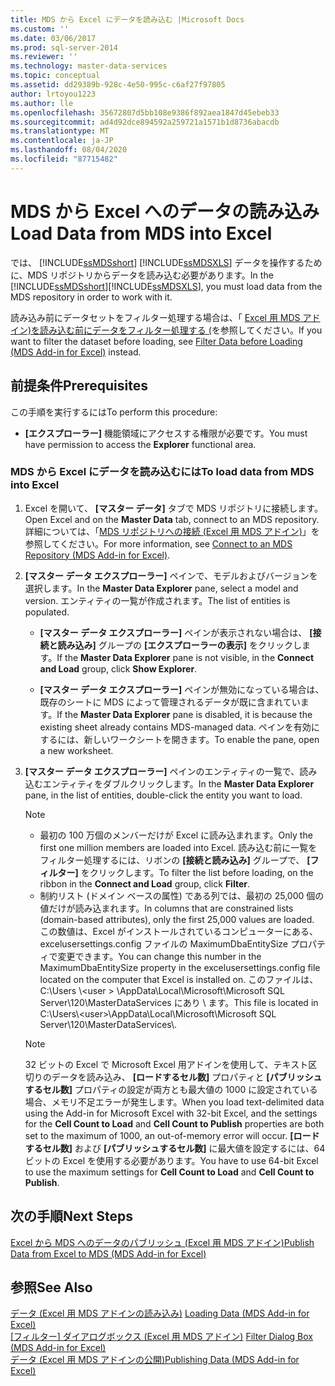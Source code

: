```yaml
---
title: MDS から Excel にデータを読み込む |Microsoft Docs
ms.custom: ''
ms.date: 03/06/2017
ms.prod: sql-server-2014
ms.reviewer: ''
ms.technology: master-data-services
ms.topic: conceptual
ms.assetid: dd29389b-928c-4e50-995c-c6af27f97805
author: lrtoyou1223
ms.author: lle
ms.openlocfilehash: 35672807d5bb108e9386f892aea1847d45ebeb33
ms.sourcegitcommit: ad4d92dce894592a259721a1571b1d8736abacdb
ms.translationtype: MT
ms.contentlocale: ja-JP
ms.lasthandoff: 08/04/2020
ms.locfileid: "87715482"
---
```

# <a name="load-data-from-mds-into-excel"></a><span data-ttu-id="6234f-102">MDS から Excel へのデータの読み込み</span><span class="sxs-lookup"><span data-stu-id="6234f-102">Load Data from MDS into Excel</span></span>
  <span data-ttu-id="6234f-103">では、 [!INCLUDE[ssMDSshort](../../includes/ssmdsshort-md.md)] [!INCLUDE[ssMDSXLS](../../includes/ssmdsxls-md.md)] データを操作するために、MDS リポジトリからデータを読み込む必要があります。</span><span class="sxs-lookup"><span data-stu-id="6234f-103">In the [!INCLUDE[ssMDSshort](../../includes/ssmdsshort-md.md)][!INCLUDE[ssMDSXLS](../../includes/ssmdsxls-md.md)], you must load data from the MDS repository in order to work with it.</span></span>  
  
 <span data-ttu-id="6234f-104">読み込み前にデータセットをフィルター処理する場合は、「 [Excel 用 MDS アドイン&#41;を読み込む前にデータをフィルター処理する &#40;](filter-data-before-exporting-mds-add-in-for-excel.md)を参照してください。</span><span class="sxs-lookup"><span data-stu-id="6234f-104">If you want to filter the dataset before loading, see [Filter Data before Loading &#40;MDS Add-in for Excel&#41;](filter-data-before-exporting-mds-add-in-for-excel.md) instead.</span></span>  
  
## <a name="prerequisites"></a><span data-ttu-id="6234f-105">前提条件</span><span class="sxs-lookup"><span data-stu-id="6234f-105">Prerequisites</span></span>  
 <span data-ttu-id="6234f-106">この手順を実行するには</span><span class="sxs-lookup"><span data-stu-id="6234f-106">To perform this procedure:</span></span>  
  
-   <span data-ttu-id="6234f-107">**[エクスプローラー]** 機能領域にアクセスする権限が必要です。</span><span class="sxs-lookup"><span data-stu-id="6234f-107">You must have permission to access the **Explorer** functional area.</span></span>  
  
### <a name="to-load-data-from-mds-into-excel"></a><span data-ttu-id="6234f-108">MDS から Excel にデータを読み込むには</span><span class="sxs-lookup"><span data-stu-id="6234f-108">To load data from MDS into Excel</span></span>  
  
1.  <span data-ttu-id="6234f-109">Excel を開いて、 **[マスター データ]** タブで MDS リポジトリに接続します。</span><span class="sxs-lookup"><span data-stu-id="6234f-109">Open Excel and on the **Master Data** tab, connect to an MDS repository.</span></span> <span data-ttu-id="6234f-110">詳細については、「[MDS リポジトリへの接続 (Excel 用 MDS アドイン)](connect-to-an-mds-repository-mds-add-in-for-excel.md)」を参照してください。</span><span class="sxs-lookup"><span data-stu-id="6234f-110">For more information, see [Connect to an MDS Repository &#40;MDS Add-in for Excel&#41;](connect-to-an-mds-repository-mds-add-in-for-excel.md).</span></span>  
  
2.  <span data-ttu-id="6234f-111">**[マスター データ エクスプローラー]** ペインで、モデルおよびバージョンを選択します。</span><span class="sxs-lookup"><span data-stu-id="6234f-111">In the **Master Data Explorer** pane, select a model and version.</span></span> <span data-ttu-id="6234f-112">エンティティの一覧が作成されます。</span><span class="sxs-lookup"><span data-stu-id="6234f-112">The list of entities is populated.</span></span>  
  
    -   <span data-ttu-id="6234f-113">**[マスター データ エクスプローラー]** ペインが表示されない場合は、 **[接続と読み込み]** グループの **[エクスプローラーの表示]** をクリックします。</span><span class="sxs-lookup"><span data-stu-id="6234f-113">If the **Master Data Explorer** pane is not visible, in the **Connect and Load** group, click **Show Explorer**.</span></span>  
  
    -   <span data-ttu-id="6234f-114">**[マスター データ エクスプローラー]** ペインが無効になっている場合は、既存のシートに MDS によって管理されるデータが既に含まれています。</span><span class="sxs-lookup"><span data-stu-id="6234f-114">If the **Master Data Explorer** pane is disabled, it is because the existing sheet already contains MDS-managed data.</span></span> <span data-ttu-id="6234f-115">ペインを有効にするには、新しいワークシートを開きます。</span><span class="sxs-lookup"><span data-stu-id="6234f-115">To enable the pane, open a new worksheet.</span></span>  
  
3.  <span data-ttu-id="6234f-116">**[マスター データ エクスプローラー]** ペインのエンティティの一覧で、読み込むエンティティをダブルクリックします。</span><span class="sxs-lookup"><span data-stu-id="6234f-116">In the **Master Data Explorer** pane, in the list of entities, double-click the entity you want to load.</span></span>  
  
    > [!NOTE]  
    >  -   <span data-ttu-id="6234f-117">最初の 100 万個のメンバーだけが Excel に読み込まれます。</span><span class="sxs-lookup"><span data-stu-id="6234f-117">Only the first one million members are loaded into Excel.</span></span> <span data-ttu-id="6234f-118">読み込む前に一覧をフィルター処理するには、リボンの **[接続と読み込み]** グループで、 **[フィルター]** をクリックします。</span><span class="sxs-lookup"><span data-stu-id="6234f-118">To filter the list before loading, on the ribbon in the **Connect and Load** group, click **Filter**.</span></span>  
    > -   <span data-ttu-id="6234f-119">制約リスト (ドメイン ベースの属性) である列では、最初の 25,000 個の値だけが読み込まれます。</span><span class="sxs-lookup"><span data-stu-id="6234f-119">In columns that are constrained lists (domain-based attributes), only the first 25,000 values are loaded.</span></span> <span data-ttu-id="6234f-120">この数値は、Excel がインストールされているコンピューターにある、excelusersettings.config ファイルの MaximumDbaEntitySize プロパティで変更できます。</span><span class="sxs-lookup"><span data-stu-id="6234f-120">You can change this number in the MaximumDbaEntitySize property in the excelusersettings.config file located on the computer that Excel is installed on.</span></span> <span data-ttu-id="6234f-121">このファイルは、C:\Users \\<user \> \AppData\Local\Microsoft\Microsoft SQL Server\120\MasterDataServices にあり \\ ます。</span><span class="sxs-lookup"><span data-stu-id="6234f-121">This file is located in C:\Users\\<user\>\AppData\Local\Microsoft\Microsoft SQL Server\120\MasterDataServices\\.</span></span>  
  
    > [!NOTE]  
    >  <span data-ttu-id="6234f-122">32 ビットの Excel で Microsoft Excel 用アドインを使用して、テキスト区切りのデータを読み込み、 **[ロードするセル数]** プロパティと **[パブリッシュするセル数]** プロパティの設定が両方とも最大値の 1000 に設定されている場合、メモリ不足エラーが発生します。</span><span class="sxs-lookup"><span data-stu-id="6234f-122">When you load text-delimited data using the Add-in for Microsoft Excel with 32-bit Excel, and the settings for the **Cell Count to Load** and **Cell Count to Publish** properties are both set to the maximum of 1000, an out-of-memory error will occur.</span></span> <span data-ttu-id="6234f-123">**[ロードするセル数]** および **[パブリッシュするセル数]** に最大値を設定するには、64 ビットの Excel を使用する必要があります。</span><span class="sxs-lookup"><span data-stu-id="6234f-123">You have to use 64-bit Excel to use the maximum settings for **Cell Count to Load** and **Cell Count to Publish**.</span></span>  
  
## <a name="next-steps"></a><span data-ttu-id="6234f-124">次の手順</span><span class="sxs-lookup"><span data-stu-id="6234f-124">Next Steps</span></span>  
 [<span data-ttu-id="6234f-125">Excel から MDS へのデータのパブリッシュ &#40;Excel 用 MDS アドイン&#41;</span><span class="sxs-lookup"><span data-stu-id="6234f-125">Publish Data from Excel to MDS &#40;MDS Add-in for Excel&#41;</span></span>](import-data-from-excel-to-master-data-services-mds-add-in-for-excel.md)  
  
## <a name="see-also"></a><span data-ttu-id="6234f-126">参照</span><span class="sxs-lookup"><span data-stu-id="6234f-126">See Also</span></span>  
 <span data-ttu-id="6234f-127">[データ &#40;Excel 用 MDS アドインの読み込み&#41;](overview-exporting-data-to-excel-mds-add-in-for-excel.md) </span><span class="sxs-lookup"><span data-stu-id="6234f-127">[Loading Data &#40;MDS Add-in for Excel&#41;](overview-exporting-data-to-excel-mds-add-in-for-excel.md) </span></span>  
 <span data-ttu-id="6234f-128">[[フィルター] ダイアログボックス &#40;Excel 用 MDS アドイン&#41;](filter-dialog-box-mds-add-in-for-excel.md) </span><span class="sxs-lookup"><span data-stu-id="6234f-128">[Filter Dialog Box &#40;MDS Add-in for Excel&#41;](filter-dialog-box-mds-add-in-for-excel.md) </span></span>  
 [<span data-ttu-id="6234f-129">データ &#40;Excel 用 MDS アドインの公開&#41;</span><span class="sxs-lookup"><span data-stu-id="6234f-129">Publishing Data &#40;MDS Add-in for Excel&#41;</span></span>](overview-importing-data-from-excel-mds-add-in-for-excel.md)  
  
  

